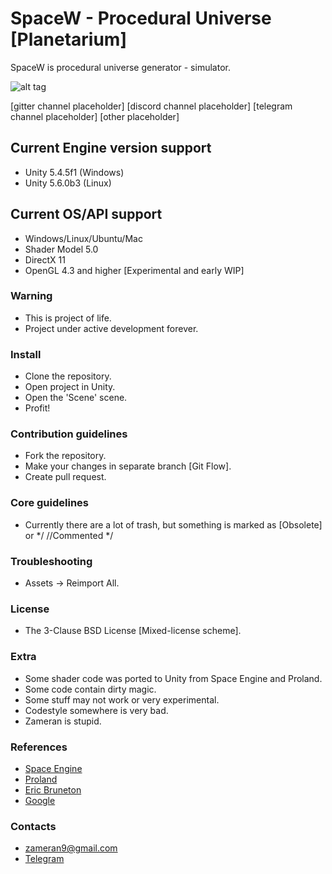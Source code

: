# SpaceW - Procedural Universe [Planetarium] #

SpaceW is procedural universe generator - simulator.

![alt tag](https://github.com/zameran/SpaceW/blob/develop/Logo.png?raw=true)

[gitter channel placeholder]
[discord channel placeholder]
[telegram channel placeholder]
[other placeholder]

## Current Engine version support ##
* Unity 5.4.5f1 (Windows)
* Unity 5.6.0b3 (Linux)

## Current OS/API support ##
* Windows/Linux/Ubuntu/Mac
* Shader Model 5.0
* DirectX 11
* OpenGL 4.3 and higher [Experimental and early WIP]

### Warning ###
* This is project of life.
* Project under active development forever.

### Install ###
* Clone the repository.
* Open project in Unity.
* Open the 'Scene' scene.
* Profit!

### Contribution guidelines ###
* Fork the repository.
* Make your changes in separate branch [Git Flow].
* Create pull request.

### Core guidelines ###
* Currently there are a lot of trash, but something is marked as [Obsolete] or */ //Commented */

### Troubleshooting ###
* Assets -> Reimport All.

### License ###
* The 3-Clause BSD License [Mixed-license scheme].

### Extra ###
* Some shader code was ported to Unity from Space Engine and Proland.
* Some code contain dirty magic.
* Some stuff may not work or very experimental.
* Codestyle somewhere is very bad.
* Zameran is stupid.

### References ###
* [Space Engine](http://spaceengine.org/)
* [Proland](http://proland.imag.fr/)
* [Eric Bruneton](http://www-evasion.imag.fr/Membres/Eric.Bruneton/)
* [Google](https://www.google.com)

### Contacts ###
* [zameran9@gmail.com](zameran9@gmail.com)
* [Telegram](https://t.me/zameran)
